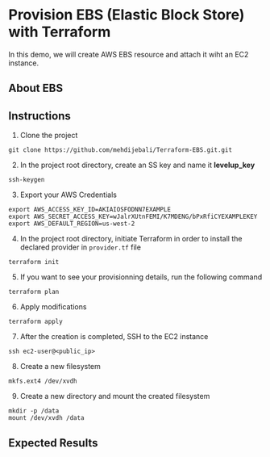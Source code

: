 # Provision EBS (Elastic Block Store) with Terraform
In this demo, we will create AWS EBS resource and attach it wiht an EC2 instance.
## About EBS 

## Instructions
1. Clone the project 
```
git clone https://github.com/mehdijebali/Terraform-EBS.git.git
```
2. In the project root directory, create an SS key and name it **levelup_key**
```
ssh-keygen
``` 
3. Export your AWS Credentials
```
export AWS_ACCESS_KEY_ID=AKIAIOSFODNN7EXAMPLE
export AWS_SECRET_ACCESS_KEY=wJalrXUtnFEMI/K7MDENG/bPxRfiCYEXAMPLEKEY
export AWS_DEFAULT_REGION=us-west-2
```
4. In the project root directory, initiate Terraform in order to install the declared provider in `provider.tf` file
```
terraform init
```
5. If you want to see your provisionning details, run the following command
```
terraform plan
```
6. Apply modifications
```
terraform apply
```
7. After the creation is completed, SSH to the EC2 instance
```
ssh ec2-user@<public_ip>
```
8. Create a new filesystem
```
mkfs.ext4 /dev/xvdh
```
9. Create a new directory and mount the created filesystem
```
mkdir -p /data
mount /dev/xvdh /data
```
## Expected Results